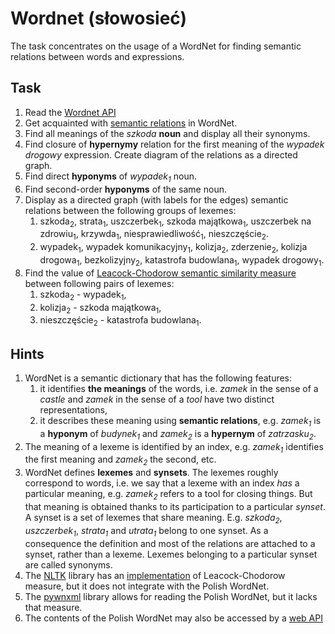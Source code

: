 # Wordnet (słowosieć)

The task concentrates on the usage of a WordNet for finding semantic relations between words and expressions.

## Task

1. Read the [Wordnet API](http://api.slowosiec.clarin-pl.eu/docs/index.html)
1. Get acquainted with [semantic relations](http://nlp.pwr.wroc.pl/narzedzia-i-zasoby/narzedzia/disaster/25-wiedza/81-relacje-w-slowosieci) in WordNet.
1. Find all meanings of the _szkoda_ **noun** and display all their synonyms.
1. Find closure of **hypernymy** relation for the first meaning of the _wypadek drogowy_ expression.
   Create diagram of the relations as a directed graph.
1. Find direct **hyponyms** of _wypadek<sub>1</sub>_ noun.
1. Find second-order **hyponyms** of the same noun.
1. Display as a directed graph (with labels for the edges) semantic relations between the following groups of lexemes:
   1. szkoda<sub>2</sub>, strata<sub>1</sub>, uszczerbek<sub>1</sub>, szkoda majątkowa<sub>1</sub>, 
      uszczerbek na zdrowiu<sub>1</sub>, krzywda<sub>1</sub>, niesprawiedliwość<sub>1</sub>, nieszczęście<sub>2</sub>.
   1. wypadek<sub>1</sub>, wypadek komunikacyjny<sub>1</sub>, kolizja<sub>2</sub>, zderzenie<sub>2</sub>,
      kolizja drogowa<sub>1</sub>, bezkolizyjny<sub>2</sub>, katastrofa budowlana<sub>1</sub>, wypadek
      drogowy<sub>1</sub>.
1. Find the value of [Leacock-Chodorow semantic similarity measure](ftp://www-vhost.cs.toronto.edu/public_html/public_html/pub/gh/Budanitsky+Hirst-2001.pdf)
   between following pairs of lexemes:
   1. szkoda<sub>2</sub> - wypadek<sub>1</sub>,
   1. kolizja<sub>2</sub> - szkoda majątkowa<sub>1</sub>,
   1. nieszczęście<sub>2</sub> - katastrofa budowlana<sub>1</sub>.


## Hints

1. WordNet is a semantic dictionary that has the following features:
   1. it identifies **the meanings** of the words, i.e. _zamek_ in the sense of a _castle_ and _zamek_ in the sense of a  _tool_ have two distinct representations,
   1. it describes these meaning using **semantic relations**, e.g. _zamek<sub>1</sub>_ is a **hyponym** of
      _budynek<sub>1</sub>_ and _zamek<sub>2</sub>_ is a **hypernym** of _zatrzasku<sub>2</sub>_.
1. The meaning of a lexeme is identified by an index, e.g. _zamek<sub>1</sub>_ identifies the first meaning and
   _zamek<sub>2</sub>_ the second, etc.
1. WordNet defines **lexemes** and **synsets**. The lexemes roughly correspond to words, i.e. we say that a lexeme with
   an index _has_ a particular meaning, e.g.  _zamek<sub>2</sub>_  refers to a tool for closing things.
   But that meaning is obtained thanks to its participation to a particular _synset_. A synset is a set of lexemes that
   share meaning. E.g. _szkoda<sub>2</sub>_, _uszczerbek<sub>1</sub>_, _strata<sub>1</sub>_ and _utrata<sub>1</sub>_
   belong to one synset. As a consequence the definition and most of the relations are attached to a synset, rather than
   a lexeme. Lexemes belonging to a particular synset are called synonyms.
1. The [NLTK](https://www.nltk.org/) library has an [implementation](http://www.nltk.org/howto/wordnet.html) of Leacock-Chodorow measure, 
   but it does not integrate with the Polish WordNet.
1. The [pywnxml](https://github.com/ppke-nlpg/pywnxml) library allows for reading the Polish WordNet, but it lacks that
   measure.
1. The contents of the Polish WordNet may also be accessed by a [web API](http://api.slowosiec.clarin-pl.eu/docs/index.html)
